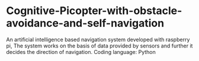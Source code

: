 # Cognitive-Picopter-with-obstacle-avoidance-and-self-navigation
An artificial intelligence based navigation system developed with raspberry pi, The system works on the basis of data provided by sensors and further it decides the direction of navigation. Coding language: Python
